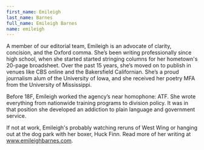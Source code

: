 ```yaml
---
first_name: Emileigh
last_name: Barnes
full_name: Emileigh Barnes
name: emileigh
---
```


A member of our editorial team, Emileigh is an advocate of clarity, concision, and the Oxford comma. She’s been writing professionally since high school, when she started started stringing columns for her hometown's 20-page broadsheet. Over the past 15 years, she’s moved on to publish in venues like CBS online and the Bakersfield Californian. She’s a proud journalism alum of the University of Iowa, and she received her poetry MFA from the University of Mississippi. 

Before 18F, Emileigh worked the agency’s near homophone: ATF.  She wrote everything from nationwide training programs to division policy. It was in that position she developed an addiction to plain language and government service. 

If not at work, Emileigh's probably watching reruns of West Wing or hanging out at the dog park with her boxer, Huck Finn. Read more of her writing at www.emileighbarnes.com.
